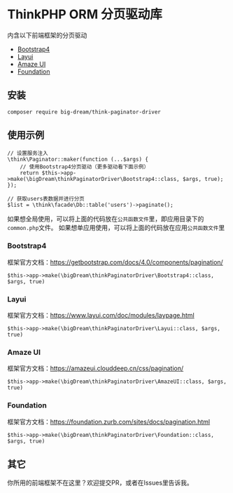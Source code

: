 # ThinkPHP ORM 分页驱动库

内含以下前端框架的分页驱动

* [Bootstrap4](#bootstrap4)
* [Layui](#layui)
* [Amaze UI](#amaze-ui)
* [Foundation](#foundation)

## 安装
```
composer require big-dream/think-paginator-driver
```

## 使用示例
```
// 设置服务注入
\think\Paginator::maker(function (...$args) {
    // 使用Bootstrap4分页驱动（更多驱动看下面示例）
    return $this->app->make(\bigDream\thinkPaginatorDriver\Bootstrap4::class, $args, true);
});

// 获取users表数据并进行分页
$list = \think\facade\Db::table('users')->paginate();
```

如果想全局使用，可以将上面的代码放在`公共函数文件`里，即应用目录下的`common.php`文件。
如果想单应用使用，可以将上面的代码放在应用`公共函数文件`里

### Bootstrap4
框架官方文档：https://getbootstrap.com/docs/4.0/components/pagination/
```
$this->app->make(\bigDream\thinkPaginatorDriver\Bootstrap4::class, $args, true)
```

### Layui
框架官方文档：https://www.layui.com/doc/modules/laypage.html
```
$this->app->make(\bigDream\thinkPaginatorDriver\Layui::class, $args, true)
```

### Amaze UI
框架官方文档：https://amazeui.clouddeep.cn/css/pagination/
```
$this->app->make(\bigDream\thinkPaginatorDriver\AmazeUI::class, $args, true)
```

### Foundation
框架官方文档：https://foundation.zurb.com/sites/docs/pagination.html
```
$this->app->make(\bigDream\thinkPaginatorDriver\Foundation::class, $args, true)
```

## 其它
你所用的前端框架不在这里？欢迎提交PR，或者在Issues里告诉我。